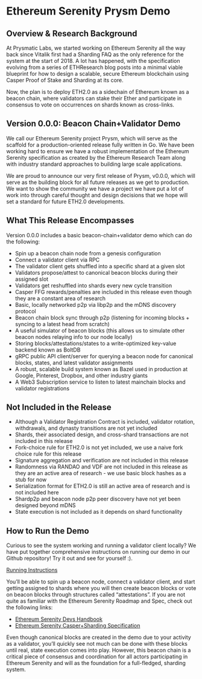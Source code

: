 # Ethereum Serenity Prysm Demo

## Overview & Research Background

At Prysmatic Labs, we started working on Ethereum Serenity all the way back since Vitalik first had a Sharding FAQ as the only reference for the system at the start of 2018. A lot has happened, with the specification evolving from a series of ETHResearch blog posts into a minimal viable blueprint for how to design a scalable, secure Ethereum blockchain using Casper Proof of Stake and Sharding at its core.

Now, the plan is to deploy ETH2.0 as a sidechain of Ethereum known as a beacon chain, where validators can stake their Ether and participate in consensus to vote on occurrences on shards known as cross-links.

## Version 0.0.0: Beacon Chain+Validator Demo

We call our Ethereum Serenity project Prysm, which will serve as the scaffold for a production-oriented release fully written in Go. We have been working hard to ensure we have a robust implementation of the Ethereum Serenity specification as created by the Ethereum Research Team along with industry standard approaches to building large scale applications.

We are proud to announce our very first release of Prysm, v0.0.0, which will serve as the building block for all future releases as we get to production. We want to show the community we have a project we have put a lot of work into through careful thought and design decisions that we hope will set a standard for future ETH2.0 developments.

## What This Release Encompasses

Version 0.0.0 includes a basic beacon-chain+validator demo which can do the following:

- Spin up a beacon chain node from a genesis configuration
- Connect a validator client via RPC
- The validator client gets shuffled into a specific shard at a given slot
- Validators propose/attest to canonical beacon blocks during their assigned slot
- Validators get reshuffled into shards every new cycle transition
- Casper FFG rewards/penalties are included in this release even though they are a constant area of research
- Basic, locally networked p2p via libp2p and the mDNS discovery protocol
- Beacon chain block sync through p2p (listening for incoming blocks + syncing to a latest head from scratch)
- A useful simulator of beacon blocks (this allows us to simulate other beacon nodes relaying info to our node locally)
- Storing blocks/attestations/states to a write-optimized key-value backend known as BoltDB
- gRPC public API client/server for querying a beacon node for canonical blocks, states, and latest validator assignments
- A robust, scalable build system known as Bazel used in production at Google, Pinterest, Dropbox, and other industry giants
- A Web3 Subscription service to listen to latest mainchain blocks and validator registrations

## Not Included in the Release

- Although a Validator Registration Contract is included, validator rotation, withdrawals, and dynasty transitions are not yet included
- Shards, their associated design, and cross-shard transactions are not included in this release
- Fork-choice rule for ETH2.0 is not yet included, we use a naive fork choice rule for this release
- Signature aggregation and verification are not included in this release
- Randomness via RANDAO and VDF are not included in this release as they are an active area of research - we use basic block hashes as a stub for now
- Serialization format for ETH2.0 is still an active area of research and is not included here
- Shardp2p and beacon node p2p peer discovery have not yet been designed beyond mDNS
- State execution is not included as it depends on shard functionality

## How to Run the Demo

Curious to see the system working and running a validator client locally? We have put together comprehensive instructions on running our demo in our Github repository! Try it out and see for yourself :). 

[Running Instructions](https://github.com/prysmaticlabs/prysm/blob/master/README.md#instructions)

You’ll be able to spin up a beacon node, connect a validator client, and start getting assigned to shards where you will then create beacon blocks or vote on beacon blocks through structures called “attestations”. If you are not quite as familiar with the Ethereum Serenity Roadmap and Spec, check out the following links:

- [Ethereum Serenity Devs Handbook](https://notes.ethereum.org/s/BkSZAJNwX#)
- [Ethereum Serenity Casper+Sharding Specification](https://github.com/ethereum/eth2.0-specs/tree/master/specs)

Even though canonical blocks are created in the demo due to your activity as a validator, you’ll quickly see not much can be done with these blocks until real, state execution comes into play. However, this beacon chain is a critical piece of consensus and coordination for all actors participating in Ethereum Serenity and will as the foundation for a full-fledged, sharding system. 

